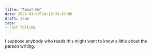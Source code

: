 ```yaml
---
title: "About Me"
date: 2022-03-03T14:18:33-05:00
draft: true
tags:
- Just Talking
---
```


I suppose anybody who reads this might want to know a little about the person writing. 